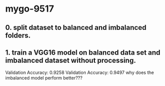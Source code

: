 # mygo-9517

## 0. split dataset to balanced and imbalanced folders.
## 1. train a VGG16 model on balanced data set and imbalanced dataset without processing.
Validation Accuracy: 0.9258          Validation Accuracy: 0.9497
why does the imbalanced model perform better???